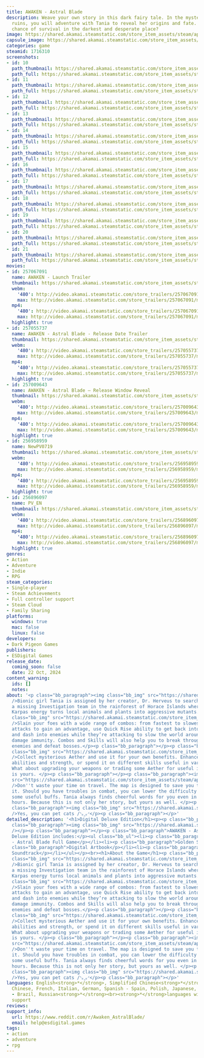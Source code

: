 ```yaml
---
title: AWAKEN - Astral Blade
description: Weave your own story in this dark fairy tale. In the mysterious ancient
  ruins, you will adventure with Tania to reveal her origins and fate. Is there any
  chance of survival in the darkest and desperate place?
image: https://shared.akamai.steamstatic.com/store_item_assets/steam/apps/1716310/header.jpg?t=1729776246
capsule_image: https://shared.akamai.steamstatic.com/store_item_assets/steam/apps/1716310/085b2ffc2b7926ea653477472baa086a4ba1f235/capsule_231x87.jpg?t=1729776246
categories: game
steamid: 1716310
screenshots:
- id: 10
  path_thumbnail: https://shared.akamai.steamstatic.com/store_item_assets/steam/apps/1716310/ss_e2599d72c287e4ba222cbd07659bb5e5c849e26c.600x338.jpg?t=1729776246
  path_full: https://shared.akamai.steamstatic.com/store_item_assets/steam/apps/1716310/ss_e2599d72c287e4ba222cbd07659bb5e5c849e26c.1920x1080.jpg?t=1729776246
- id: 11
  path_thumbnail: https://shared.akamai.steamstatic.com/store_item_assets/steam/apps/1716310/ss_8b9766f70d91f45634f351a8894eb6ade6aa46e4.600x338.jpg?t=1729776246
  path_full: https://shared.akamai.steamstatic.com/store_item_assets/steam/apps/1716310/ss_8b9766f70d91f45634f351a8894eb6ade6aa46e4.1920x1080.jpg?t=1729776246
- id: 12
  path_thumbnail: https://shared.akamai.steamstatic.com/store_item_assets/steam/apps/1716310/ss_5275eebc13fedf1e71133751a65cad1cda52334d.600x338.jpg?t=1729776246
  path_full: https://shared.akamai.steamstatic.com/store_item_assets/steam/apps/1716310/ss_5275eebc13fedf1e71133751a65cad1cda52334d.1920x1080.jpg?t=1729776246
- id: 13
  path_thumbnail: https://shared.akamai.steamstatic.com/store_item_assets/steam/apps/1716310/ss_0146d8a70ad2b803c32e63dc57d45bf28c18f432.600x338.jpg?t=1729776246
  path_full: https://shared.akamai.steamstatic.com/store_item_assets/steam/apps/1716310/ss_0146d8a70ad2b803c32e63dc57d45bf28c18f432.1920x1080.jpg?t=1729776246
- id: 14
  path_thumbnail: https://shared.akamai.steamstatic.com/store_item_assets/steam/apps/1716310/ss_1586419055c488f2021d649d87b8d767ec9de6bc.600x338.jpg?t=1729776246
  path_full: https://shared.akamai.steamstatic.com/store_item_assets/steam/apps/1716310/ss_1586419055c488f2021d649d87b8d767ec9de6bc.1920x1080.jpg?t=1729776246
- id: 15
  path_thumbnail: https://shared.akamai.steamstatic.com/store_item_assets/steam/apps/1716310/ss_8167cab4003f8806034f47a23c9dfe4bb2ebd4f5.600x338.jpg?t=1729776246
  path_full: https://shared.akamai.steamstatic.com/store_item_assets/steam/apps/1716310/ss_8167cab4003f8806034f47a23c9dfe4bb2ebd4f5.1920x1080.jpg?t=1729776246
- id: 16
  path_thumbnail: https://shared.akamai.steamstatic.com/store_item_assets/steam/apps/1716310/ss_5a43aeea37e90fa4416b487ea7dba1a1e24a3f40.600x338.jpg?t=1729776246
  path_full: https://shared.akamai.steamstatic.com/store_item_assets/steam/apps/1716310/ss_5a43aeea37e90fa4416b487ea7dba1a1e24a3f40.1920x1080.jpg?t=1729776246
- id: 17
  path_thumbnail: https://shared.akamai.steamstatic.com/store_item_assets/steam/apps/1716310/ss_0aadeb35e2888747a5de0ddbbb130c8442bfc68a.600x338.jpg?t=1729776246
  path_full: https://shared.akamai.steamstatic.com/store_item_assets/steam/apps/1716310/ss_0aadeb35e2888747a5de0ddbbb130c8442bfc68a.1920x1080.jpg?t=1729776246
- id: 18
  path_thumbnail: https://shared.akamai.steamstatic.com/store_item_assets/steam/apps/1716310/ss_c775653b55e33b0f93124c4bdc82e01e139e3c7f.600x338.jpg?t=1729776246
  path_full: https://shared.akamai.steamstatic.com/store_item_assets/steam/apps/1716310/ss_c775653b55e33b0f93124c4bdc82e01e139e3c7f.1920x1080.jpg?t=1729776246
- id: 19
  path_thumbnail: https://shared.akamai.steamstatic.com/store_item_assets/steam/apps/1716310/ss_921f66d0f568a2620a9f9fbcf376cc526e3bd78a.600x338.jpg?t=1729776246
  path_full: https://shared.akamai.steamstatic.com/store_item_assets/steam/apps/1716310/ss_921f66d0f568a2620a9f9fbcf376cc526e3bd78a.1920x1080.jpg?t=1729776246
- id: 20
  path_thumbnail: https://shared.akamai.steamstatic.com/store_item_assets/steam/apps/1716310/ss_a41c2d7ecb454737b4c35f373f2dbd1e56000bd7.600x338.jpg?t=1729776246
  path_full: https://shared.akamai.steamstatic.com/store_item_assets/steam/apps/1716310/ss_a41c2d7ecb454737b4c35f373f2dbd1e56000bd7.1920x1080.jpg?t=1729776246
- id: 21
  path_thumbnail: https://shared.akamai.steamstatic.com/store_item_assets/steam/apps/1716310/ss_88eeb036aa537681151319ce78a9a8cc582e501f.600x338.jpg?t=1729776246
  path_full: https://shared.akamai.steamstatic.com/store_item_assets/steam/apps/1716310/ss_88eeb036aa537681151319ce78a9a8cc582e501f.1920x1080.jpg?t=1729776246
movies:
- id: 257067091
  name: AWAKEN - Launch Trailer
  thumbnail: https://shared.akamai.steamstatic.com/store_item_assets/steam/apps/257067091/25d0f709a4ca264a766960d865563f880d225503/movie_600x337.jpg?t=1729603562
  webm:
    '480': http://video.akamai.steamstatic.com/store_trailers/257067091/movie480_vp9.webm?t=1729603562
    max: http://video.akamai.steamstatic.com/store_trailers/257067091/movie_max_vp9.webm?t=1729603562
  mp4:
    '480': http://video.akamai.steamstatic.com/store_trailers/257067091/movie480.mp4?t=1729603562
    max: http://video.akamai.steamstatic.com/store_trailers/257067091/movie_max.mp4?t=1729603562
  highlight: true
- id: 257055737
  name: AWAKEN - Astral Blade - Release Date Trailer
  thumbnail: https://shared.akamai.steamstatic.com/store_item_assets/steam/apps/257055737/1fca9382b5e20b545e25be46c4e305d745caec5f/movie_600x337.jpg?t=1729510000
  webm:
    '480': http://video.akamai.steamstatic.com/store_trailers/257055737/movie480_vp9.webm?t=1729510000
    max: http://video.akamai.steamstatic.com/store_trailers/257055737/movie_max_vp9.webm?t=1729510000
  mp4:
    '480': http://video.akamai.steamstatic.com/store_trailers/257055737/movie480.mp4?t=1729510000
    max: http://video.akamai.steamstatic.com/store_trailers/257055737/movie_max.mp4?t=1729510000
  highlight: true
- id: 257009643
  name: AWAKEN - Astral Blade — Release Window Reveal
  thumbnail: https://shared.akamai.steamstatic.com/store_item_assets/steam/apps/257009643/d949d0911f443866d3657e29d36f983ec8118106/movie_600x337.jpg?t=1727683359
  webm:
    '480': http://video.akamai.steamstatic.com/store_trailers/257009643/movie480_vp9.webm?t=1727683359
    max: http://video.akamai.steamstatic.com/store_trailers/257009643/movie_max_vp9.webm?t=1727683359
  mp4:
    '480': http://video.akamai.steamstatic.com/store_trailers/257009643/movie480.mp4?t=1727683359
    max: http://video.akamai.steamstatic.com/store_trailers/257009643/movie_max.mp4?t=1727683359
  highlight: true
- id: 256958959
  name: NewPV0719
  thumbnail: https://shared.akamai.steamstatic.com/store_item_assets/steam/apps/256958959/movie.293x165.jpg?t=1692707953
  webm:
    '480': http://video.akamai.steamstatic.com/store_trailers/256958959/movie480_vp9.webm?t=1692707953
    max: http://video.akamai.steamstatic.com/store_trailers/256958959/movie_max_vp9.webm?t=1692707953
  mp4:
    '480': http://video.akamai.steamstatic.com/store_trailers/256958959/movie480.mp4?t=1692707953
    max: http://video.akamai.steamstatic.com/store_trailers/256958959/movie_max.mp4?t=1692707953
  highlight: true
- id: 256896097
  name: PV_EN
  thumbnail: https://shared.akamai.steamstatic.com/store_item_assets/steam/apps/256896097/movie.293x165.jpg?t=1657701594
  webm:
    '480': http://video.akamai.steamstatic.com/store_trailers/256896097/movie480_vp9.webm?t=1657701594
    max: http://video.akamai.steamstatic.com/store_trailers/256896097/movie_max_vp9.webm?t=1657701594
  mp4:
    '480': http://video.akamai.steamstatic.com/store_trailers/256896097/movie480.mp4?t=1657701594
    max: http://video.akamai.steamstatic.com/store_trailers/256896097/movie_max.mp4?t=1657701594
  highlight: true
genres:
- Action
- Adventure
- Indie
- RPG
steam_categories:
- Single-player
- Steam Achievements
- Full controller support
- Steam Cloud
- Family Sharing
platforms:
  windows: true
  mac: false
  linux: false
developers:
- Dark Pigeon Games
publishers:
- ESDigital Games
release_date:
  coming_soon: false
  date: 22 Oct, 2024
content_warning:
  ids: []
  notes:
about: '<p class="bb_paragraph"><img class="bb_img" src="https://shared.akamai.steamstatic.com/store_item_assets/steam/apps/1716310/extras/2_eng.gif?t=1729776246"
  />Bionic girl Tania is assigned by her creator, Dr. Herveus to search and rescue
  a missing Investigation team in the rainforest of Horace Islands where mysterious
  Karpas energy turns local animals and plants into aggressive mutants.  </p><p class="bb_paragraph"><img
  class="bb_img" src="https://shared.akamai.steamstatic.com/store_item_assets/steam/apps/1716310/extras/1_eng.gif?t=1729776246"
  />Slain your foes with a wide range of combos: from fastest to slowest. Parry enemy
  attacks to gain an advantage, use Quick Rise ability to get back into the fight
  and dash into enemies while they’re attacking to slow the world around you and gain
  damage immunity. Combos and Skills will also help you to break through hordes of
  enemies and defeat bosses.</p><p class="bb_paragraph"></p><p class="bb_paragraph"><img
  class="bb_img" src="https://shared.akamai.steamstatic.com/store_item_assets/steam/apps/1716310/extras/3_eng.gif?t=1729776246"
  />Collect mysterious Aether and use it for your own benefits. Enhance Tania’s combat
  abilities and strength, or spend it on different skills useful in various situations.
  What about upgrading your weapons or trading some Aether for useful items? The choice
  is yours. </p><p class="bb_paragraph"></p><p class="bb_paragraph"><img class="bb_img"
  src="https://shared.akamai.steamstatic.com/store_item_assets/steam/apps/1716310/extras/4_en.gif?t=1729776246"
  />Don''t waste your time on travel. The map is designed to save you time while exploring
  it. Should you have troubles in combat, you can lower the difficulty level and get
  some useful buffs. Tania always finds cheerful words for you even in your darkest
  hours. Because this is not only her story, but yours as well. </p><p class="bb_paragraph"></p><p
  class="bb_paragraph"><img class="bb_img" src="https://shared.akamai.steamstatic.com/store_item_assets/steam/apps/1716310/extras/5_en.gif?t=1729776246"
  />Yes, you can pet cats /ᐠ｡ꞈ｡ᐟ</p><p class="bb_paragraph"></p>'
detailed_description: '<h1>Digital Deluxe Edition</h1><p><p class="bb_paragraph"></p><p
  class="bb_paragraph"><img class="bb_img" src="https://shared.akamai.steamstatic.com/store_item_assets/steam/apps/1716310/extras/616x346.jpg?t=1729776246"
  /></p><p class="bb_paragraph"></p><p class="bb_paragraph">AWAKEN - Astral Blade
  Deluxe Edition includes:</p><ul class="bb_ul"><li><p class="bb_paragraph">AWAKEN
  - Astral Blade Full Game</p></li><li><p class="bb_paragraph">Golden Scale Set</p></li><li><p
  class="bb_paragraph">Digital Artbook</p></li><li><p class="bb_paragraph">Digital
  Soundtrack</p></li></ul></p><br><h1>About the Game</h1><p class="bb_paragraph"><img
  class="bb_img" src="https://shared.akamai.steamstatic.com/store_item_assets/steam/apps/1716310/extras/2_eng.gif?t=1729776246"
  />Bionic girl Tania is assigned by her creator, Dr. Herveus to search and rescue
  a missing Investigation team in the rainforest of Horace Islands where mysterious
  Karpas energy turns local animals and plants into aggressive mutants.  </p><p class="bb_paragraph"><img
  class="bb_img" src="https://shared.akamai.steamstatic.com/store_item_assets/steam/apps/1716310/extras/1_eng.gif?t=1729776246"
  />Slain your foes with a wide range of combos: from fastest to slowest. Parry enemy
  attacks to gain an advantage, use Quick Rise ability to get back into the fight
  and dash into enemies while they’re attacking to slow the world around you and gain
  damage immunity. Combos and Skills will also help you to break through hordes of
  enemies and defeat bosses.</p><p class="bb_paragraph"></p><p class="bb_paragraph"><img
  class="bb_img" src="https://shared.akamai.steamstatic.com/store_item_assets/steam/apps/1716310/extras/3_eng.gif?t=1729776246"
  />Collect mysterious Aether and use it for your own benefits. Enhance Tania’s combat
  abilities and strength, or spend it on different skills useful in various situations.
  What about upgrading your weapons or trading some Aether for useful items? The choice
  is yours. </p><p class="bb_paragraph"></p><p class="bb_paragraph"><img class="bb_img"
  src="https://shared.akamai.steamstatic.com/store_item_assets/steam/apps/1716310/extras/4_en.gif?t=1729776246"
  />Don''t waste your time on travel. The map is designed to save you time while exploring
  it. Should you have troubles in combat, you can lower the difficulty level and get
  some useful buffs. Tania always finds cheerful words for you even in your darkest
  hours. Because this is not only her story, but yours as well. </p><p class="bb_paragraph"></p><p
  class="bb_paragraph"><img class="bb_img" src="https://shared.akamai.steamstatic.com/store_item_assets/steam/apps/1716310/extras/5_en.gif?t=1729776246"
  />Yes, you can pet cats /ᐠ｡ꞈ｡ᐟ</p><p class="bb_paragraph"></p>'
languages: English<strong>*</strong>, Simplified Chinese<strong>*</strong>, Traditional
  Chinese, French, Italian, German, Spanish - Spain, Polish, Japanese, Korean, Portuguese
  - Brazil, Russian<strong>*</strong><br><strong>*</strong>languages with full audio
  support
reviews:
support_info:
  url: https://www.reddit.com/r/Awaken_AstralBlade/
  email: help@esdigital.games
tags:
- action
- adventure
- rpg
---
```


